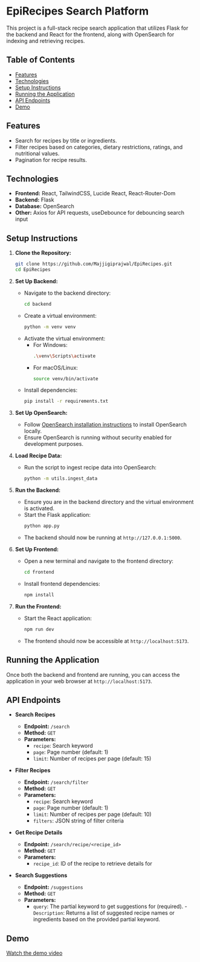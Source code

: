 # EpiRecipes Search Platform

This project is a full-stack recipe search application that utilizes Flask for the backend and React for the frontend, along with OpenSearch for indexing and retrieving recipes.

## Table of Contents

- [Features](#features)
- [Technologies](#technologies)
- [Setup Instructions](#setup-instructions)
- [Running the Application](#running-the-application)
- [API Endpoints](#api-endpoints)
- [Demo](#demo)


## Features

- Search for recipes by title or ingredients.
- Filter recipes based on categories, dietary restrictions, ratings, and nutritional values.
- Pagination for recipe results.

## Technologies

- **Frontend:** React, TailwindCSS, Lucide React, React-Router-Dom
- **Backend:** Flask
- **Database:** OpenSearch
- **Other:** Axios for API requests, useDebounce for debouncing search input

## Setup Instructions

1. **Clone the Repository:**
   ```bash
   git clone https://github.com/Majjigiprajwal/EpiRecipes.git
   cd EpiRecipes
   ```

2. **Set Up Backend:**
   - Navigate to the backend directory:
     ```bash
     cd backend
     ```
   - Create a virtual environment:
     ```bash
     python -m venv venv
     ```
   - Activate the virtual environment:
     - For Windows:
       ```bash
       .\venv\Scripts\activate
       ```
     - For macOS/Linux:
       ```bash
       source venv/bin/activate
       ```
   - Install dependencies:
     ```bash
     pip install -r requirements.txt
     ```

3. **Set Up OpenSearch:**
   - Follow [OpenSearch installation instructions](https://opensearch.org/docs/latest/install-and-manage/install-opensearch/) to install OpenSearch locally.
   - Ensure OpenSearch is running without security enabled for development purposes.

4. **Load Recipe Data:**
   - Run the script to ingest recipe data into OpenSearch:
     ```bash
     python -m utils.ingest_data
     ```

5. **Run the Backend:**
   - Ensure you are in the backend directory and the virtual environment is activated.
   - Start the Flask application:
     ```bash
     python app.py
     ```
   - The backend should now be running at `http://127.0.0.1:5000`.

6. **Set Up Frontend:**
   - Open a new terminal and navigate to the frontend directory:
     ```bash
     cd frontend
     ```
   - Install frontend dependencies:
     ```bash
     npm install
     ```

7. **Run the Frontend:**
   - Start the React application:
     ```bash
     npm run dev
     ```
   - The frontend should now be accessible at `http://localhost:5173`.

## Running the Application

Once both the backend and frontend are running, you can access the application in your web browser at `http://localhost:5173`.

## API Endpoints

- **Search Recipes**
  - **Endpoint:** `/search`
  - **Method:** `GET`
  - **Parameters:** 
    - `recipe`: Search keyword
    - `page`: Page number (default: 1)
    - `limit`: Number of recipes per page (default: 15)

- **Filter Recipes**
  - **Endpoint:** `/search/filter`
  - **Method:** `GET`
  - **Parameters:**
    - `recipe`: Search keyword
    - `page`: Page number (default: 1)
    - `limit`: Number of recipes per page (default: 10)
    - `filters`: JSON string of filter criteria

- **Get Recipe Details**
  - **Endpoint:** `/search/recipe/<recipe_id>`
  - **Method:** `GET`
  - **Parameters:** 
    - `recipe_id`: ID of the recipe to retrieve details for

- **Search Suggestions**
  - **Endpoint:** `/suggestions`
  - **Method:** `GET`
  - **Parameters:** 
    - `query`: The partial keyword to get suggestions for (required).
    -`Description`: Returns a list of suggested recipe names or ingredients based on the provided partial keyword.

## Demo

[Watch the demo video](https://youtu.be/NcnYOAwrSEg)

